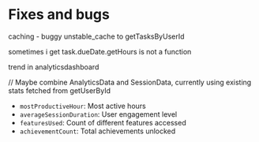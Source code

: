 # Fixes and bugs

caching - buggy unstable_cache to getTasksByUserId

sometimes i get task.dueDate.getHours is not a function

trend in analyticsdashboard

// Maybe combine AnalyticsData and SessionData, currently using existing stats fetched from getUserById

- `mostProductiveHour`: Most active hours
- `averageSessionDuration`: User engagement level
- `featuresUsed`: Count of different features accessed
- `achievementCount`: Total achievements unlocked

